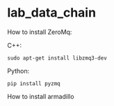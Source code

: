 # lab_data_chain

How to install ZeroMq:

C++: 
```
sudo apt-get install libzmq3-dev
```
Python: 
```
pip install pyzmq
```

How to install armadillo

```

```